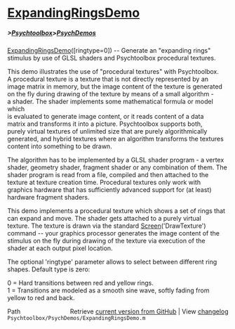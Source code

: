 # [ExpandingRingsDemo](ExpandingRingsDemo)
##### >[Psychtoolbox](Psychtoolbox)>[PsychDemos](PsychDemos)

[ExpandingRingsDemo](ExpandingRingsDemo)([ringtype=0]) -- Generate an "expanding rings"  
stimulus by use of GLSL shaders and Psychtoolbox procedural textures.  
  
This demo illustrates the use of "procedural textures" with Psychtoolbox.  
A procedural texture is a texture that is not directly represented by an  
image matrix in memory, but the image content of the texture is generated  
on the fly during drawing of the texture by means of a small algorithm -  
a shader. The shader implements some mathematical formula or model which  
is evaluated to generate image content, or it reads content of a data  
matrix and transforms it into a picture. Psychtoolbox supports both,  
purely virtual textures of unlimited size that are purely algorithmically  
generated, and hybrid textures where an algorithm transforms the textures  
content into something to be drawn.  
  
The algorithm has to be implemented by a GLSL shader program - a vertex  
shader, geometry shader, fragment shader or any combination of them. The  
shader program is read from a file, compiled and then attached to the  
texture at texture creation time. Procedural textures only work with  
graphics hardware that has sufficiently advanced support for (at least)  
hardware fragment shaders.  
  
This demo implements a procedural texture which shows a set of rings that  
can expand and move. The shader gets attached to a purely virtual  
texture. The texture is drawn via the standard [Screen](Screen)('DrawTexture')  
command -- your graphics processor generates the image content of the  
stimulus on the fly during drawing of the texture via execution of the  
shader at each output pixel location.  
  
The optional 'ringtype' parameter allows to select between different ring  
shapes. Default type is zero:  
  
0 = Hard transitions between red and yellow rings.  
1 = Transitions are modeled as a smooth sine wave, softly fading from  
    yellow to red and back.  
  




<div class="code_header" style="text-align:right;">
  <span style="float:left;">Path&nbsp;&nbsp;</span> <span class="counter">Retrieve <a href=
  "https://raw.github.com/Psychtoolbox-3/Psychtoolbox-3/beta/Psychtoolbox/PsychDemos/ExpandingRingsDemo.m">current version from GitHub</a> | View <a href=
  "https://github.com/Psychtoolbox-3/Psychtoolbox-3/commits/beta/Psychtoolbox/PsychDemos/ExpandingRingsDemo.m">changelog</a></span>
</div>
<div class="code">
  <code>Psychtoolbox/PsychDemos/ExpandingRingsDemo.m</code>
</div>

